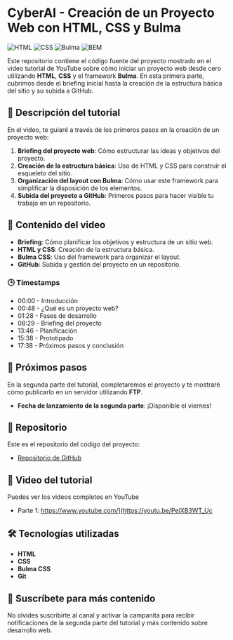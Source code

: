 # CyberAI - Creación de un Proyecto Web con HTML, CSS y Bulma
![HTML](https://img.shields.io/badge/HTML-E34F26?style=for-the-badge&logo=html5&logoColor=white)
![CSS](https://img.shields.io/badge/CSS-1572B6?style=for-the-badge&logo=css3&logoColor=white)
![Bulma](https://img.shields.io/badge/Bulma-00D1B2?style=for-the-badge&logo=bulma&logoColor=white)
![BEM](https://img.shields.io/badge/BEM-000?style=for-the-badge&logo=BEM&logoColor=white)

Este repositorio contiene el código fuente del proyecto mostrado en el video tutorial de YouTube sobre cómo iniciar un proyecto web desde cero utilizando **HTML**, **CSS** y el framework **Bulma**. En esta primera parte, cubrimos desde el briefing inicial hasta la creación de la estructura básica del sitio y su subida a GitHub.

## 📝 Descripción del tutorial

En el video, te guiaré a través de los primeros pasos en la creación de un proyecto web:

1. **Briefing del proyecto web**: Cómo estructurar las ideas y objetivos del proyecto.
2. **Creación de la estructura básica**: Uso de HTML y CSS para construir el esqueleto del sitio.
3. **Organización del layout con Bulma**: Cómo usar este framework para simplificar la disposición de los elementos.
4. **Subida del proyecto a GitHub**: Primeros pasos para hacer visible tu trabajo en un repositorio.

## 📌 Contenido del video

- **Briefing**: Cómo planificar los objetivos y estructura de un sitio web.
- **HTML y CSS**: Creación de la estructura básica.
- **Bulma CSS**: Uso del framework para organizar el layout.
- **GitHub**: Subida y gestión del proyecto en un repositorio.

### 🕒 Timestamps

- 00:00 - Introducción
- 00:48 - ¿Qué es un proyecto web?
- 01:28 - Fases de desarrollo
- 08:29 - Briefing del proyecto
- 13:46 - Planificación
- 15:38 - Prototipado
- 17:38 - Próximos pasos y conclusión

## 🚀 Próximos pasos

En la segunda parte del tutorial, completaremos el proyecto y te mostraré cómo publicarlo en un servidor utilizando **FTP**.

- **Fecha de lanzamiento de la segunda parte**: ¡Disponible el viernes!

## 📂 Repositorio

Este es el repositorio del código del proyecto:
- [Repositorio de GitHub](https://github.com/rubenterre/cyberAI)

## 🎥 Video del tutorial

Puedes ver los videos completos en YouTube
- Parte 1: https://www.youtube.com/](https://youtu.be/PelXB3WT_Uc

## 🛠 Tecnologías utilizadas

- **HTML**
- **CSS**
- **Bulma CSS**
- **Git**

## 🔔 Suscríbete para más contenido

No olvides suscribirte al canal y activar la campanita para recibir notificaciones de la segunda parte del tutorial y más contenido sobre desarrollo web.

